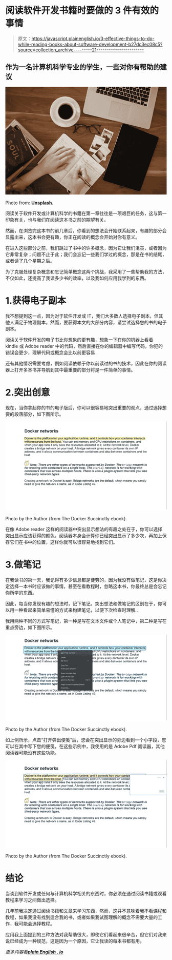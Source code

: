 # 阅读软件开发书籍时要做的 3 件有效的事情

> 原文：<https://javascript.plainenglish.io/3-effective-things-to-do-while-reading-books-about-software-development-b27dc3ec08c5?source=collection_archive---------21----------------------->

## 作为一名计算机科学专业的学生，一些对你有帮助的建议

![](img/fffbc9bce0ed4eb5aba122f4c8768ff3.png)

Photo from: [**Unsplash**](https://unsplash.com/photos/505eectW54k)**.**

阅读关于软件开发或计算机科学的书籍在第一章往往是一项艰巨的任务，这与第一印象有关，也与我们在阅读这本书之前的期望有关。

然而，在浏览完这本书的前几章后，你看到的想法会开始联系起来，有趣的部分会显露出来，这本书会更有趣，你正在阅读的概念会开始对你有意义。

在进入这些部分之前，我们跳过了书中的许多概念，因为它让我们沮丧，或者因为它非常复杂；问题不止于此；我们会忘记一些我们学过的概念，那是在书的结尾，或者读了几个星期之后。

为了克服处理复杂概念和忘记简单概念这两个挑战，我采用了一些帮助我的方法，不仅如此，还提高了我读多少书的效率，以及我如何应用我学到的东西。

# 1.获得电子副本

我不想提到这一点，因为对于软件开发或 IT，我们大多数人选择电子副本，但其他人满足于物理副本，然而，要获得本文的大部分内容，请尝试选择您的书的电子副本。

阅读关于软件开发的电子书比你想象的更有趣，想象一下在你的机器上看着 kindle 或 Adobe reader 中的代码，然后直接在你的编辑器中编写代码，你犯的错误会更少，理解代码或概念会比以前更容易

还有其他情况需要考虑，例如阅读依赖于你以前读过的书的技术，因此在你的阅读器上打开多本书并导航到其中最重要的部分将是一件简单的事情。

# 2.突出创意

现在，当你拿起你的书的电子版后，你可以很容易地突出重要的观点，通过选择想要的段落部分，如下图所示。

![](img/0497775c25ddd5b8c0658d638946257b.png)

Photo by the Author (from The Docker Succinctly ebook).

在像 Adobe reader 这样的阅读器中突出显示想法的有趣之处在于，你可以选择突出显示应该获得的颜色，阅读器本身会计算你已经突出显示了多少次，再加上保存它们在书中的位置，这样你就可以很容易地找到它们。

# 3.做笔记

在我读书的第一天，我记得有多少信息都是徒劳的，因为我没有做笔记，这是你决定选择一本书时应该做的事情，甚至在看教程时，忽略这本书，你最终总是会忘记你所学的东西。

因此，每当你发现有趣的想法时，记下笔记。突出想法和做笔记的区别在于，你可以用一种看起来简单易懂的方式来构建笔记，以便下次检查时理解..

我用两种不同的方式写笔记，第一种是写在文本文件或个人笔记中，第二种是写在重点旁边，如下图所示。

![](img/7c9f198baa49fc0f9caa7d19cd9a3dd0.png)

Photo by the Author (from The Docker Succinctly ebook).

如上例所示，点击“打开弹出便笺”后，您会在突出显示的旁边看到一个小字段，您可以在其中写下您的便笺，在这些示例中，我使用的是 Adobe Pdf 阅读器，其他阅读器可能没有这些功能。

![](img/090b60f116cb6ac0a3c97ba394706416.png)

Photo by the Author (from The Docker Succinctly ebook).

# 结论

当谈到软件开发或任何与计算机科学相关的东西时，你必须在通过阅读书籍或观看教程来学习之间做出选择。

几年前我决定通过阅读书籍和文章来学习东西，然而，这并不意味着我不看课程和教程，如果我没有找到适合我的书，或者如果我试图理解的概念不需要大量的工作，我可能会选择教程。

应用我上面提到的三种方法对我帮助很大，即使它们看起来很辛苦，但它们对我来说已经成为一种规范，这是因为一个原因，它让我读的每本书都有用。

*更多内容看*[***plain English . io***](https://plainenglish.io/)